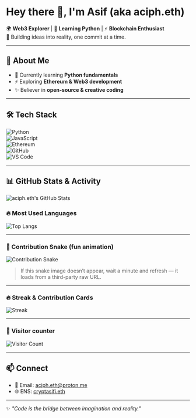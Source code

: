 <!-- banner (optional): upload banner.png to this repo and uncomment the next line -->
<!-- ![Banner](https://raw.githubusercontent.com/aciph-eth/aciph-eth/main/banner.png) -->

# Hey there 👋, I'm Asif (aka aciph.eth)

🌍 **Web3 Explorer** | 🐍 **Learning Python** | ⚡ **Blockchain Enthusiast**  
🚀 Building ideas into reality, one commit at a time.

---

## 🚀 About Me
- 🌱 Currently learning **Python fundamentals**  
- ⚡ Exploring **Ethereum & Web3 development**  
- ✨ Believer in **open-source & creative coding**

---

## 🛠️ Tech Stack
![Python](https://img.shields.io/badge/Python-3776AB?style=for-the-badge&logo=python&logoColor=white)  
![JavaScript](https://img.shields.io/badge/JavaScript-F7DF1E?style=for-the-badge&logo=javascript&logoColor=black)  
![Ethereum](https://img.shields.io/badge/Ethereum-3C3C3D?style=for-the-badge&logo=ethereum&logoColor=white)  
![GitHub](https://img.shields.io/badge/GitHub-181717?style=for-the-badge&logo=github&logoColor=white)  
![VS Code](https://img.shields.io/badge/VS_Code-007ACC?style=for-the-badge&logo=visual-studio-code&logoColor=white)

---

## 📊 GitHub Stats & Activity

![aciph.eth's GitHub Stats](https://github-readme-stats.vercel.app/api?username=aciph-eth&show_icons=true&theme=tokyonight)

### 🔥 Most Used Languages
![Top Langs](https://github-readme-stats.vercel.app/api/top-langs/?username=aciph-eth&layout=compact&theme=tokyonight)

---

### 🐍 Contribution Snake (fun animation)
<img alt="Contribution Snake" src="https://raw.githubusercontent.com/DenverCoder1/github-readme-snake/master/snake.svg?user=aciph-eth&theme=dark" />

> If this snake image doesn’t appear, wait a minute and refresh — it loads from a third-party raw URL.

---

### 🔥 Streak & Contribution Cards
![Streak](https://github-readme-streak-stats.herokuapp.com/?user=aciph-eth&theme=tokyonight)

---

### 👀 Visitor counter
![Visitor Count](https://visitor-badge.laobi.icu/badge?page_id=aciph-eth.aciph-eth)

---

## 📫 Connect
- 📧 Email: [aciph.eth@proton.me](mailto:aciph.eth@proton.me)  
- 🌐 ENS: [cryptasifi.eth](https://app.ens.domains/name/cryptasifi.eth)

---

✨ *"Code is the bridge between imagination and reality."*

